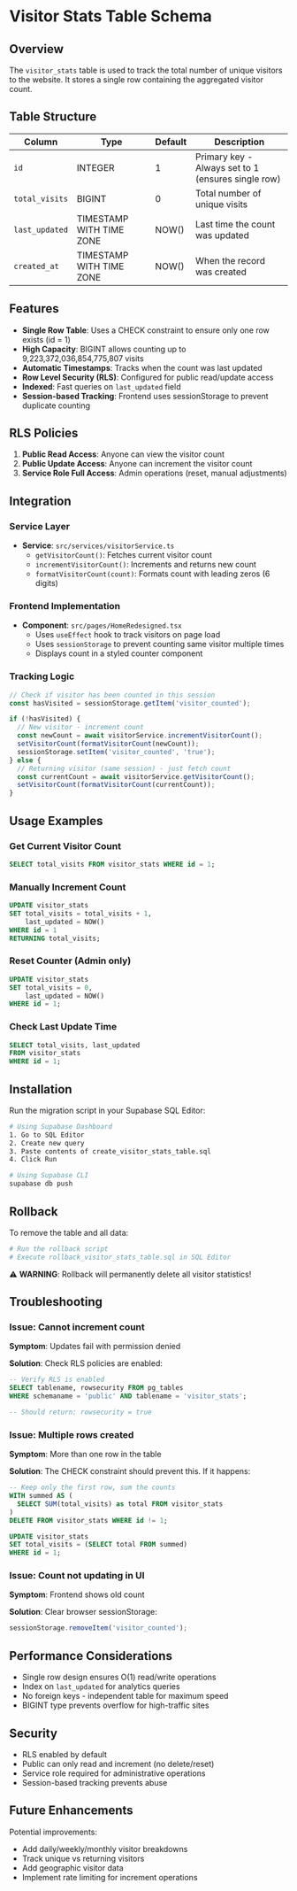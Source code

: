 # Visitor Stats Table Schema

## Overview

The `visitor_stats` table is used to track the total number of unique visitors to the website. It stores a single row containing the aggregated visitor count.

## Table Structure

| Column | Type | Default | Description |
|--------|------|---------|-------------|
| `id` | INTEGER | 1 | Primary key - Always set to 1 (ensures single row) |
| `total_visits` | BIGINT | 0 | Total number of unique visits |
| `last_updated` | TIMESTAMP WITH TIME ZONE | NOW() | Last time the count was updated |
| `created_at` | TIMESTAMP WITH TIME ZONE | NOW() | When the record was created |

## Features

- **Single Row Table**: Uses a CHECK constraint to ensure only one row exists (id = 1)
- **High Capacity**: BIGINT allows counting up to 9,223,372,036,854,775,807 visits
- **Automatic Timestamps**: Tracks when the count was last updated
- **Row Level Security (RLS)**: Configured for public read/update access
- **Indexed**: Fast queries on `last_updated` field
- **Session-based Tracking**: Frontend uses sessionStorage to prevent duplicate counting

## RLS Policies

1. **Public Read Access**: Anyone can view the visitor count
2. **Public Update Access**: Anyone can increment the visitor count
3. **Service Role Full Access**: Admin operations (reset, manual adjustments)

## Integration

### Service Layer
- **Service**: `src/services/visitorService.ts`
  - `getVisitorCount()`: Fetches current visitor count
  - `incrementVisitorCount()`: Increments and returns new count
  - `formatVisitorCount(count)`: Formats count with leading zeros (6 digits)

### Frontend Implementation
- **Component**: `src/pages/HomeRedesigned.tsx`
  - Uses `useEffect` hook to track visitors on page load
  - Uses `sessionStorage` to prevent counting same visitor multiple times
  - Displays count in a styled counter component

### Tracking Logic

```javascript
// Check if visitor has been counted in this session
const hasVisited = sessionStorage.getItem('visitor_counted');

if (!hasVisited) {
  // New visitor - increment count
  const newCount = await visitorService.incrementVisitorCount();
  setVisitorCount(formatVisitorCount(newCount));
  sessionStorage.setItem('visitor_counted', 'true');
} else {
  // Returning visitor (same session) - just fetch count
  const currentCount = await visitorService.getVisitorCount();
  setVisitorCount(formatVisitorCount(currentCount));
}
```

## Usage Examples

### Get Current Visitor Count

```sql
SELECT total_visits FROM visitor_stats WHERE id = 1;
```

### Manually Increment Count

```sql
UPDATE visitor_stats
SET total_visits = total_visits + 1,
    last_updated = NOW()
WHERE id = 1
RETURNING total_visits;
```

### Reset Counter (Admin only)

```sql
UPDATE visitor_stats
SET total_visits = 0,
    last_updated = NOW()
WHERE id = 1;
```

### Check Last Update Time

```sql
SELECT total_visits, last_updated
FROM visitor_stats
WHERE id = 1;
```

## Installation

Run the migration script in your Supabase SQL Editor:

```bash
# Using Supabase Dashboard
1. Go to SQL Editor
2. Create new query
3. Paste contents of create_visitor_stats_table.sql
4. Click Run

# Using Supabase CLI
supabase db push
```

## Rollback

To remove the table and all data:

```bash
# Run the rollback script
# Execute rollback_visitor_stats_table.sql in SQL Editor
```

⚠️ **WARNING**: Rollback will permanently delete all visitor statistics!

## Troubleshooting

### Issue: Cannot increment count
**Symptom**: Updates fail with permission denied

**Solution**: Check RLS policies are enabled:
```sql
-- Verify RLS is enabled
SELECT tablename, rowsecurity FROM pg_tables
WHERE schemaname = 'public' AND tablename = 'visitor_stats';

-- Should return: rowsecurity = true
```

### Issue: Multiple rows created
**Symptom**: More than one row in the table

**Solution**: The CHECK constraint should prevent this. If it happens:
```sql
-- Keep only the first row, sum the counts
WITH summed AS (
  SELECT SUM(total_visits) as total FROM visitor_stats
)
DELETE FROM visitor_stats WHERE id != 1;

UPDATE visitor_stats
SET total_visits = (SELECT total FROM summed)
WHERE id = 1;
```

### Issue: Count not updating in UI
**Symptom**: Frontend shows old count

**Solution**: Clear browser sessionStorage:
```javascript
sessionStorage.removeItem('visitor_counted');
```

## Performance Considerations

- Single row design ensures O(1) read/write operations
- Index on `last_updated` for analytics queries
- No foreign keys - independent table for maximum speed
- BIGINT type prevents overflow for high-traffic sites

## Security

- RLS enabled by default
- Public can only read and increment (no delete/reset)
- Service role required for administrative operations
- Session-based tracking prevents abuse

## Future Enhancements

Potential improvements:
- Add daily/weekly/monthly visitor breakdowns
- Track unique vs returning visitors
- Add geographic visitor data
- Implement rate limiting for increment operations
